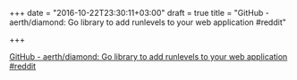 +++
date = "2016-10-22T23:30:11+03:00"
draft = true
title = "GitHub - aerth/diamond: Go library to add runlevels to your web application  #reddit"

+++

<p><a href="https://t.co/I2uOMXNrix">GitHub - aerth/diamond: Go library to add runlevels to your web application  #reddit</a></p>

